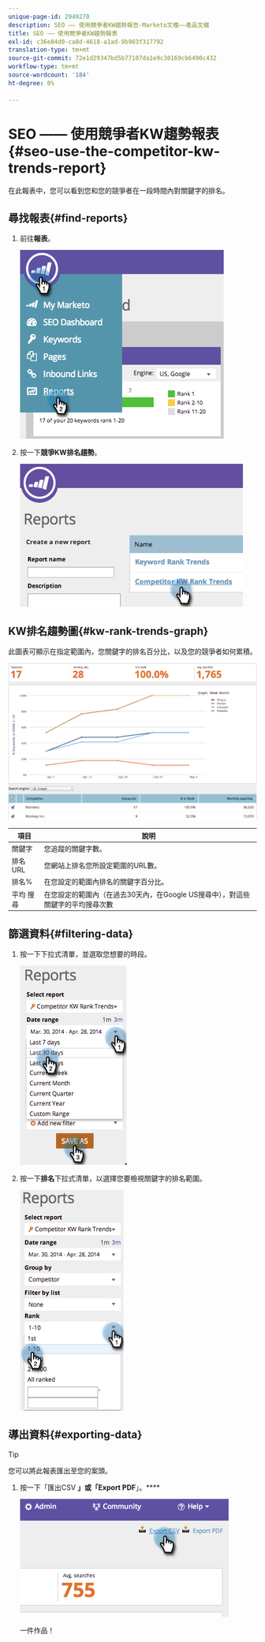 ```yaml
---
unique-page-id: 2949270
description: SEO —— 使用競爭者KW趨勢報告-Marketo文檔——產品文檔
title: SEO —— 使用競爭者KW趨勢報表
exl-id: c36e84d0-ca8d-4618-a1ad-9b903f317792
translation-type: tm+mt
source-git-commit: 72e1d29347bd5b77107da1e9c30169cb6490c432
workflow-type: tm+mt
source-wordcount: '184'
ht-degree: 0%

---
```


# SEO —— 使用競爭者KW趨勢報表{#seo-use-the-competitor-kw-trends-report}

在此報表中，您可以看到您和您的競爭者在一段時間內對關鍵字的排名。

## 尋找報表{#find-reports}

1. 前往&#x200B;**報表**。

   ![](assets/image2014-9-18-14-3a6-3a18.png)

1. 按一下&#x200B;**競爭KW排名趨勢**。

   ![](assets/image2014-9-18-14-3a6-3a37.png)

## KW排名趨勢圖{#kw-rank-trends-graph}

此圖表可顯示在指定範圍內，您關鍵字的排名百分比，以及您的競爭者如何累積。

![](assets/image2014-9-18-14-3a7-3a1.png)

| 項目 | 說明 |
|---|---|
| 關鍵字 | 您追蹤的關鍵字數。 |
| 排名URL | 您網站上排名您所設定範圍的URL數。 |
| 排名% | 在您設定的範圍內排名的關鍵字百分比。 |
| 平均 搜尋 | 在您設定的範圍內（在過去30天內，在Google US搜尋中），對這些關鍵字的平均搜尋次數 |

## 篩選資料{#filtering-data}

1. 按一下下拉式清單，並選取您想要的時段。

   ![](assets/image2014-9-18-14-3a7-3a17.png)

1. 按一下&#x200B;**排名**&#x200B;下拉式清單，以選擇您要檢視關鍵字的排名範圍。

   ![](assets/image2014-9-18-14-3a8-3a26.png)

## 導出資料{#exporting-data}

>[!TIP]
>
>您可以將此報表匯出至您的案頭。

1. 按一下「匯出CSV **」或「Export PDF**」。****

   ![](assets/image2014-9-18-14-3a9-3a49.png)

   一件作品！
